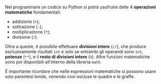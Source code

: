 Nel programmare un codice su Python si potrà usufruire delle 4 **operazioni matematiche** fondamentali:
- addizione (```+```);
- sottrazione (```-```);
- moltiplicazione (```*```);
- divisione (```/```).

Oltre a queste, è possibile effettuare **divisioni intere** (```//```), che produce esclusivamente risultati ```int``` e solo se entrambi gli operandi sono ```int```, **potenze** (```**```), e il **resto di divisioni intere** (```%```). Altre funzioni matematiche sono poi disponibili all’interno della libreria ```math```.

É importante ricordare che nelle espressioni matematiche si possono usare solo parentesi tonde, venendo così escluse le quadre e le graffe.